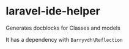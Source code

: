 # laravel-ide-helper
Generates docblocks for Classes and models

It has a dependency with `Barryvdh\Reflection`
